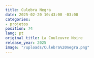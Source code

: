 ```yaml
---
title: Culebra Negra
date: 2025-02-20 10:43:00 -03:00
categories:
- projetos
position: 74
lang: pt
original_title: La Couleuvre Noire
release_year: 2025
image: "/uploads/Culebra%20negra.png"
---
```


